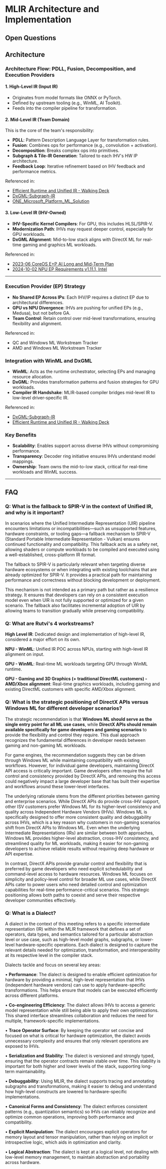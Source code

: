 # MLIR Architecture and Implementation

## Open Questions

## Architecture

### Architecture Flow: PDLL, Fusion, Decomposition, and Execution Providers

#### 1. High-Level IR (Input IR)
- Originates from model formats like ONNX or PyTorch.
- Defined by upstream tooling (e.g., WinML, AI Toolkit).
- Feeds into the compiler pipeline for transformation.

#### 2. Mid-Level IR (Team Domain)
This is the core of the team's responsibility:
- **PDLL**: Pattern Description Language Layer for transformation rules.
- **Fusion**: Combines ops for performance (e.g., convolution + activation).
- **Decomposition**: Breaks complex ops into primitives.
- **Subgraph & Tile-IR Generation**: Tailored to each IHV's HW IP architecture.
- **Feedback Loop**: Iterative refinement based on IHV feedback and performance metrics.

Referenced in:
- [Efficient Runtime and Unified IR - Walking Deck](https://microsoft.sharepoint-df.com/teams/WINPD-AIPlatformTools-AIPlatform-EfficientRuntimeandUnifiedIR/_layouts/15/Doc.aspx?sourcedoc=%7B031D9364-5B45-4B00-B451-90986F3AB032%7D&file=Efficient%20Runtime%20and%20Unified%20IR%20-%20Walking%20Deck.pptx&action=edit&mobileredirect=true&DefaultItemOpen=1&EntityRepresentationId=87106f4c-916c-41c6-b728-58e10274bfad)
- [DxGML-Subgraph-IR](https://microsoft.sharepoint.com/teams/Real-Time-ML/Shared%20Documents/Key-Material-Information/WindowsML-DxGraphicsML/DxGML-Subgraph-IR.pdf?web=1&EntityRepresentationId=b232403d-38a4-4386-9174-83278beeac71)
- [ONE_Microsoft_Platform_ML_Solution](https://microsoft.sharepoint.com/teams/Real-Time-ML/_layouts/15/Doc.aspx?sourcedoc=%7BA3AFD52E-B106-4710-9722-9395247579DB%7D&file=ONE_Microsoft_Platform_ML_Solution.docx&action=default&mobileredirect=true&DefaultItemOpen=1&EntityRepresentationId=4f91ed08-3fdd-4696-9cfe-1ab20c4e5f67)

#### 3. Low-Level IR (IHV-Owned)
- **IHV-Specific Kernel Compilers**: For GPU, this includes HLSL/SPIR-V.
- **Modernization Path**: IHVs may request deeper control, especially for GPU workloads.
- **DxGML Alignment**: Mid-to-low stack aligns with DirectX ML for real-time gaming and graphics ML workloads.

Referenced in:
- [2023-06 CoreOS E+P AI Long and Mid-Term Plan](https://microsoft.sharepoint.com/teams/coreos/_layouts/15/Doc.aspx?sourcedoc=%7B5CCE20A4-B7B7-4CF3-864D-2D28A97C1BAF%7D&file=2023-06%20CoreOS%20E%2BP%20AI%20Long%20and%20Mid-Term%20Plan.docx&action=default&mobileredirect=true&DefaultItemOpen=1&EntityRepresentationId=71db36de-37a6-4773-8462-e0a18c644a8e)
- [2024-10-02 NPU EP Requirements v1.11.1, Intel](https://microsoft.sharepoint.com/teams/WSSITeam/Shared%20Documents/WSSI%20PM%20Team/Windows%20AI/Specs/NPU%20EP%20Requirements%20Document/NPU%20EP%20Requirements%20Versions/2024-10-02-NPU-EP-Requirements-v1.11.1/2024-10-02%20NPU%20EP%20Requirements%20v1.11.1,%20Intel.pdf?web=1&EntityRepresentationId=0ebae372-09b3-43e8-b4b3-5c592454b0d1)


---

### Execution Provider (EP) Strategy
- **No Shared EP Across IPs**: Each IHV/IP requires a distinct EP due to architectural differences.
- **GPU vs NPU Divergence**: IHVs are pushing for unified EPs (e.g., Medusa), but not before GA.
- **Team Control**: Retain control over mid-level transformations, ensuring flexibility and alignment.

Referenced in:
- QC and Windows ML Workstream Tracker
- AMD and Windows ML Workstream Tracker

### Integration with WinML and DxGML
- **WinML**: Acts as the runtime orchestrator, selecting EPs and managing resource allocation.
- **DxGML**: Provides transformation patterns and fusion strategies for GPU workloads.
- **Compiler IR Handshake**: MLIR-based compiler bridges mid-level IR to low-level driver-specific IR.

Referenced in:
- [DxGML-Subgraph-IR](https://microsoft.sharepoint.com/teams/Real-Time-ML/Shared%20Documents/Key-Material-Information/WindowsML-DxGraphicsML/DxGML-Subgraph-IR.pdf?web=1&EntityRepresentationId=b232403d-38a4-4386-9174-83278beeac71)
- [Efficient Runtime and Unified IR - Walking Deck](https://microsoft.sharepoint-df.com/teams/WINPD-AIPlatformTools-AIPlatform-EfficientRuntimeandUnifiedIR/_layouts/15/Doc.aspx?sourcedoc=%7B031D9364-5B45-4B00-B451-90986F3AB032%7D&file=Efficient%20Runtime%20and%20Unified%20IR%20-%20Walking%20Deck.pptx&action=edit&mobileredirect=true&DefaultItemOpen=1&EntityRepresentationId=87106f4c-916c-41c6-b728-58e10274bfad)

### Key Benefits
- **Scalability**: Enables support across diverse IHVs without compromising performance.
- **Transparency**: Decoder ring initiative ensures IHVs understand model mappings.
- **Ownership**: Team owns the mid-to-low stack, critical for real-time workloads and WinML success.

---

## FAQ

### Q: What is the fallback to SPIR-V in the context of Unified IR, and why is it important?

In scenarios where the Unified Intermediate Representation (UIR) pipeline encounters limitations or incompatibilities—such as unsupported features, hardware constraints, or tooling gaps—a fallback mechanism to SPIR-V (Standard Portable Intermediate Representation - Vulkan) ensures continued functionality and compatibility. This fallback acts as a safety net, allowing shaders or compute workloads to be compiled and executed using a well-established, cross-platform IR format.

The fallback to SPIR-V is particularly relevant when targeting diverse hardware ecosystems or when integrating with existing toolchains that are already optimized for SPIR-V. It provides a practical path for maintaining performance and correctness without blocking development or deployment.

This mechanism is not intended as a primary path but rather as a resilience strategy. It ensures that developers can rely on a consistent execution model even when UIR is not fully supported or optimized for a given scenario. The fallback also facilitates incremental adoption of UIR by allowing teams to transition gradually while preserving compatibility.

### Q: What are Rutvi's 4 workstreams?

**High Level IR**: Dedicated design and implementation of high-level IR, considered a major effort on its own.

**NPU - WinML**: Unified IR POC across NPUs, starting with high-level IR alignment on input.

**GPU - WinML**: Real-time ML workloads targeting GPU through WinML runtime.

**GPU - Gaming and 3D Graphics (+ traditional DirectML customers) - AMD/Xbox alignment**: Real-time graphics workloads, including gaming and existing DirectML customers with specific AMD/Xbox alignment.

### Q: What is the strategic positioning of DirectX APIs versus Windows ML for different developer scenarios?

The strategic recommendation is that **Windows ML should serve as the single entry point for all ML use cases**, while **DirectX APIs should remain available specifically for game developers and gaming scenarios** to provide the flexibility and control they require. This dual approach recognizes the fundamental differences in developer needs between gaming and non-gaming ML workloads.

For game engines, the recommendation suggests they can be driven through Windows ML while maintaining compatibility with existing workflows. However, for individual game developers, maintaining DirectX API access is critically important. Game developers often require the full control and consistency provided by DirectX APIs, and removing this access could negatively impact a large developer base that has built their expertise and workflows around these lower-level interfaces.

The underlying rationale stems from the different priorities between gaming and enterprise scenarios. While DirectX APIs do provide cross-IHV support, other ISV customers prefer Windows ML for its higher-level consistency and quality across Independent Hardware Vendors (IHVs). Windows ML is specifically designed to offer more consistent quality and debuggability across IHVs, which is a key reason why customers in non-gaming scenarios shift from DirectX APIs to Windows ML. Even when the underlying Intermediate Representations (IRs) are similar between both approaches, Windows ML provides higher-level abstraction, cross-IHV consistency, and streamlined quality for ML workloads, making it easier for non-gaming developers to achieve reliable results without requiring deep hardware or API expertise.

In contrast, DirectX APIs provide granular control and flexibility that is preferred by game developers who need explicit schedulability and command-level access to hardware resources. Windows ML focuses on simplicity and policy-level control for broader ML use cases, while DirectX APIs cater to power users who need detailed control and optimization capabilities for real-time performance-critical scenarios. This strategic positioning allows both paths to coexist and serve their respective developer communities effectively.

### Q: What is a Dialect?

A dialect in the context of this meeting refers to a specific intermediate representation (IR) within the MLIR framework that defines a set of operators, data types, and semantics tailored for a particular abstraction level or use case, such as high-level model graphs, subgraphs, or lower-level hardware-specific operations. Each dialect is designed to capture the relevant details needed for optimization, transformation, and interoperability at its respective level in the compiler stack.

Dialects tackle and focus on several key areas:

• **Performance**: The dialect is designed to enable efficient optimization for hardware by providing a minimal, high-level representation that IHVs (independent hardware vendors) can use to apply hardware-specific transformations. This helps ensure that models can be executed efficiently across different platforms.

• **Co-engineering Efficiency**: The dialect allows IHVs to access a generic model representation while still being able to apply their own optimizations. This shared interface streamlines collaboration and reduces the need for multiple, framework-specific implementations.

• **Trace Operator Surface**: By keeping the operator set concise and focused on what is critical for hardware optimization, the dialect avoids unnecessary complexity and ensures that only relevant operations are exposed to IHVs.

• **Serialization and Stability**: The dialect is versioned and strongly typed, ensuring that the operator contracts remain stable over time. This stability is important for both higher and lower levels of the stack, supporting long-term maintainability.

• **Debuggability**: Using MLIR, the dialect supports tracing and annotating subgraphs and transformations, making it easier to debug and understand how high-level constructs are lowered to hardware-specific implementations.

• **Canonical Forms and Consistency**: The dialect enforces consistent patterns (e.g., quantization semantics) so IHVs can reliably recognize and optimize common operations, improving both performance and compatibility.

• **Explicit Manipulation**: The dialect encourages explicit operators for memory layout and tensor manipulation, rather than relying on implicit or introspective logic, which aids in optimization and clarity.

• **Logical Abstraction**: The dialect is kept at a logical level, not dealing with low-level memory management, to maintain abstraction and portability across hardware.
